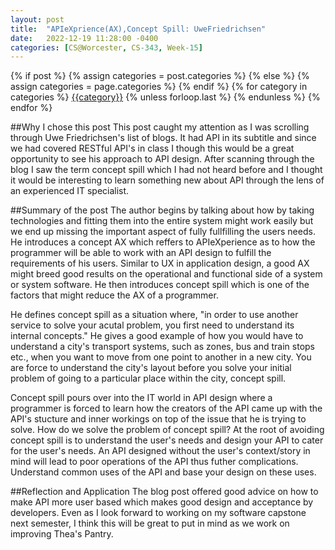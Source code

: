 ```yaml
---
layout: post
title:  "APIeXprience(AX),Concept Spill: UweFriedrichsen"
date:   2022-12-19 11:28:00 -0400
categories: [CS@Worcester, CS-343, Week-15]
---
```

<div class="post-categories">
  {% if post %}
    {% assign categories = post.categories %}
  {% else %}
    {% assign categories = page.categories %}
  {% endif %}
  {% for category in categories %}
  <a href="{{site.baseurl}}/categories/#{{category|slugize}}">{{category}}</a>
  {% unless forloop.last %}&nbsp;{% endunless %}
  {% endfor %}
</div>

##Why I chose this post
This post caught my attention as I was scrolling through Uwe Friedrichsen's list of blogs. It had API in its subtitle and since we had covered RESTful API's in class I though this would be a great opportunity to see his approach to API design. After scanning through the blog I saw the term concept spill which I had not heard before and I thought it would be interesting to learn something new about API through the lens of an experienced IT specialist.

##Summary of the post
The author begins by talking about how by taking technologies and fitting them into the entire system might work easily but we end up missing the important aspect of fully fullfilling the users needs. He introduces a concept AX which reffers to APIeXperience as to how the programmer will be able to work with an API design to fulfill the requirements of his users. Similar to UX in application design, a good AX might breed good results on the operational and functional side of a system or system software. He then introduces concept spill which is one of the factors that might reduce the AX of a programmer.

He defines concept spill as a situation where, "in order to use another service to solve your acutal problem, you first need to understand its internal concepts." He gives a good example of how you would have to understand a city's transport systems, such as zones, bus and train stops etc., when you want to move from one point to another in a new city. You are force to understand the city's layout before you solve your initial problem of going to a particular place within the city, concept spill.

Concept spill pours over into the IT world in API design where a programmer is forced to learn how the creators of the API came up with the API's stucture and inner workings on top of the issue that he is trying to solve. How do we solve the problem of concept spill? At the root of avoiding concept spill is to understand the user's needs and design your API to cater for the user's needs. An API designed without the user's context/story in mind will lead to poor operations of the API thus futher complications. Understand common uses of the API and base your design on these uses. 

##Reflection and Application
The blog post offered good advice on how to make API more user based which makes good design and acceptance by developers. Even as I look forward to working on my software capstone next semester, I think this will be great to put in mind as we work on improving Thea's Pantry.
